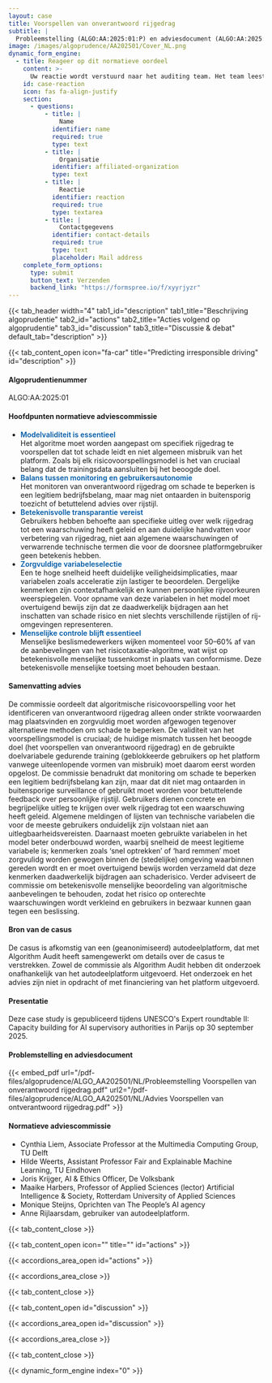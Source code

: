 ```yaml
---
layout: case
title: Voorspellen van onverantwoord rijgedrag
subtitle: |
  Probleemstelling (ALGO:AA:2025:01:P) en adviesdocument (ALGO:AA:2025:01:A)
image: /images/algoprudence/AA202501/Cover_NL.png
dynamic_form_engine:
  - title: Reageer op dit normatieve oordeel
    content: >-
      Uw reactie wordt verstuurd naar het auditing team. Het team leest de reactie en, indien het verenigbaar is met Algorithm Audit’s richtlijnen voor publicatie, wordt de reactie geplaatst in bovenstaande Discussie & debat sectie.
    id: case-reaction
    icon: fas fa-align-justify
    section:
      - questions:
          - title: |
              Name
            identifier: name
            required: true
            type: text
          - title: |
              Organisatie
            identifier: affiliated-organization
            type: text
          - title: |
              Reactie
            identifier: reaction
            required: true
            type: textarea
          - title: |
              Contactgegevens
            identifier: contact-details
            required: true
            type: text
            placeholder: Mail address
    complete_form_options:
      type: submit
      button_text: Verzenden
      backend_link: "https://formspree.io/f/xyyrjyzr"
---
```


{{< tab_header width="4" tab1_id="description" tab1_title="Beschrijving algoprudentie" tab2_id="actions" tab2_title="Acties volgend op algoprudentie" tab3_id="discussion" tab3_title="Discussie & debat" default_tab="description" >}}

{{< tab_content_open icon="fa-car" title="Predicting irresponsible driving" id="description" >}}

#### Algoprudentienummer

ALGO:AA:2025:01

#### Hoofdpunten normatieve adviescommissie

- <span style="color:#005aa7; font-weight:600;">Modelvaliditeit is essentieel</span>\
  Het algoritme moet worden aangepast om specifiek rijgedrag te voorspellen dat tot schade leidt en niet algemeen misbruik van het platform. Zoals bij elk risicovoorspellingsmodel is het van cruciaal belang dat de trainingsdata aansluiten bij het beoogde doel.
- <span style="color:#005aa7; font-weight:600;">Balans tussen monitoring en gebruikersautonomie</span>\
  Het monitoren van onverantwoord rijgedrag om schade te beperken is een legitiem bedrijfsbelang, maar mag niet ontaarden in buitensporig toezicht of betuttelend advies over rijstijl.
- <span style="color:#005aa7; font-weight:600;">Betekenisvolle transparantie vereist</span>\
  Gebruikers hebben behoefte aan specifieke uitleg over welk rijgedrag tot een waarschuwing heeft geleid en aan duidelijke handvatten voor verbetering van rijgedrag, niet aan algemene waarschuwingen of verwarrende technische termen die voor de doorsnee platformgebruiker geen betekenis hebben.
- <span style="color:#005aa7; font-weight:600;">Zorgvuldige variabeleselectie</span>\
   Een te hoge snelheid heeft duidelijke veiligheidsimplicaties, maar variabelen zoals acceleratie zijn lastiger te beoordelen. Dergelijke kenmerken zijn contextafhankelijk en kunnen persoonlijke rijvoorkeuren weerspiegelen. Voor opname van deze variabelen in het model moet overtuigend bewijs zijn dat ze daadwerkelijk bijdragen aan het inschatten van schade­ risico en niet slechts verschillende rijstijlen of rij- omgevingen representeren.
- <span style="color:#005aa7; font-weight:600;">Menselijke controle blijft essentieel</span>\
Menselijke beslismedewerkers wijken momenteel voor 50–60% af van de aanbevelingen van het
risicotaxatie-algoritme, wat wijst op betekenisvolle menselijke tussenkomst in plaats van conformisme.
Deze betekenisvolle menselijke toetsing moet behouden bestaan.

#### Samenvatting advies

De commissie oordeelt dat algoritmische risicovoorspelling voor het identificeren van onverantwoord rijgedrag
alleen onder strikte voorwaarden mag plaatsvinden en zorgvuldig moet worden afgewogen tegenover
alternatieve methoden om schade te beperken. De validiteit van het voorspellingsmodel is cruciaal; de huidige
mismatch tussen het beoogde doel (het voorspellen van onverantwoord rijgedrag) en de gebruikte doelvariabele
gedurende training (geblokkeerde gebruikers op het platform vanwege uiteenlopende vormen van misbruik)
moet daarom eerst worden opgelost. De commissie benadrukt dat monitoring om schade te beperken een
legitiem bedrijfsbelang kan zijn, maar dat dit niet mag ontaarden in buitensporige surveillance of gebruikt
moet worden voor betuttelende feedback over persoonlijke rijstijl. Gebruikers dienen concrete en begrijpelijke
uitleg te krijgen over welk rijgedrag tot een waarschuwing heeft geleid. Algemene meldingen of lijsten van
technische variabelen die voor de meeste gebruikers onduidelijk zijn volstaan niet aan uitlegbaarheidsvereisten.
Daarnaast moeten gebruikte variabelen in het model beter onderbouwd worden, waarbij snelheid de
meest legitieme variabele is; kenmerken zoals ‘snel optrekken’ of ‘hard remmen’ moet zorgvulidg worden
gewogen binnen de (stedelijke) omgeving waarbinnen gereden wordt en er moet overtuigend bewijs worden
verzameld dat deze kenmerken daadwerkelijk bijdragen aan schaderisico. Verder adviseert de commissie om
betekenisvolle menselijke beoordeling van algoritmische aanbevelingen te behouden, zodat het risico op
onterechte waarschuwingen wordt verkleind en gebruikers in bezwaar kunnen gaan tegen een beslissing.

#### Bron van de casus

De casus is afkomstig van een (geanonimiseerd) autodeelplatform, dat met Algorithm Audit heeft samengewerkt om details over de casus te verstrekken. Zowel de commissie als Algorithm Audit hebben dit onderzoek onafhankelijk van het autodeelplatform uitgevoerd. Het onderzoek en het advies zijn niet in opdracht of met financiering van het platform uitgevoerd.

#### Presentatie

Deze case study is gepubliceerd tijdens UNESCO's Expert roundtable II: Capacity building for AI supervisory authorities in Parijs op 30 september 2025. 

<!-- {{< image id="presentation-minister" image1="/images/algoprudence/AA202302/Algorithm audit presentatie BZK FB-18.jpg" alt1="Presentation advice report to Dutch Minister of Digitalization" caption1="Presentation advice report to Dutch Minister of Digitalization" width_desktop="5" width_mobile="12" >}} -->

#### Problemstelling en adviesdocument

{{< embed_pdf url="/pdf-files/algoprudence/ALGO_AA202501/NL/Probleemstelling Voorspellen van onverantwoord rijgedrag.pdf" url2="/pdf-files/algoprudence/ALGO_AA202501/NL/Advies Voorspellen van ontverantwoord rijgedrag.pdf" >}}

#### Normatieve adviescommissie

- Cynthia Liem, Associate Professor at the Multimedia Computing Group, TU Delft
- Hilde Weerts, Assistant Professor Fair and Explainable Machine Learning, TU Eindhoven
- Joris Krijger, AI & Ethics Officer, De Volksbank
- Maaike Harbers, Professor of Applied Sciences (lector) Artificial Intelligence & Society, Rotterdam University of Applied Sciences
- Monique Steijns, Oprichten van The People’s AI agency
- Anne Rijlaarsdam, gebruiker van autodeelplatform.

{{< tab_content_close >}}

{{< tab_content_open icon="" title="" id="actions" >}}

{{< accordions_area_open id="actions" >}}

{{< accordions_area_close >}}

{{< tab_content_close >}}

{{< tab_content_open id="discussion" >}}

{{< accordions_area_open id="discussion" >}}

{{< accordions_area_close >}}

{{< tab_content_close >}}

{{< dynamic_form_engine index="0" >}}
